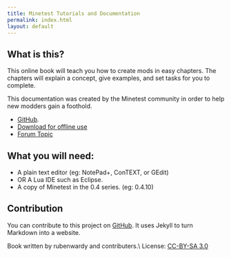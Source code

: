 ```yaml
---
title: Minetest Tutorials and Documentation
permalink: index.html
layout: default
---
```


What is this?
-------------

This online book will teach you how to create mods in easy chapters.
The chapters will explain a concept, give examples, and set tasks for you
to complete.

This documentation was created by the Minetest community in order to help
new modders gain a foothold.

* [GitHub](https://github.com/rubenwardy/minetest_doc).
* [Download for offline use](https://github.com/rubenwardy/minetest_doc/releases)
* [Forum Topic](https://forum.minetest.net/viewtopic.php?f=14&t=10729)

What you will need:
-------------------

* A plain text editor (eg: NotePad+, ConTEXT, or GEdit)
* OR A Lua IDE such as Eclipse.
* A copy of Minetest in the 0.4 series. (eg: 0.4.10)

Contribution
------------

You can contribute to this project on [GitHub](https://github.com/rubenwardy/minetest_doc).
It uses Jekyll to turn Markdown into a website.

Book written by rubenwardy and contributers.\\
License: [CC-BY-SA 3.0](https://creativecommons.org/licenses/by-sa/3.0/)

